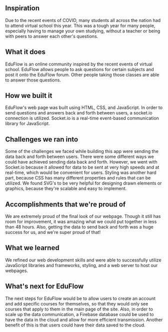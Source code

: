 ## Inspiration
Due to the recent events of COVID, many students all across the nation had to attend virtual school this year. This was a tough year for many people, especially having to manage your own studying, without a teacher or being with peers to answer each other's questions.
## What it does
EduFlow is an online community inspired by the recent events of virtual school. EduFlow allows people to ask questions for certain subjects and post it onto the EduFlow forum. Other people taking those classes are able to answer those questions.
## How we built it
EduFlow's web page was built using HTML, CSS, and JavaScript. In order to send questions and answers back and forth between users, a socket.io connection is utilized. Socket.io is a real-time event-based communication library for JavaScript.
## Challenges we ran into
Some of the challenges we faced while building this app were sending the data back and forth between users. There were some different ways we could have achieved sending data back and forth. However, we went with Socket.io because it allowed for data to be sent at very high speeds and at real-time, which would be convenient for users. Styling was another hard part, because CSS has many different properties and rules that can be utilized. We found SVG's to be very helpful for designing drawn elements or graphics, because they're scalable and easy to implement.
## Accomplishments that we're proud of
We are extremely proud of the final look of our webpage. Though it still has room for improvement, it was amazing what we could put together in less than 48 hours. Also, getting the data to send back and forth was a huge success for us, and we're super proud of that!
## What we learned
We refined our web development skills and were able to successfully utilize JavaScript libraries and frameworks, styling, and a web server to host our webpages.
## What's next for EduFlow
The next steps for EduFlow would be to allow users to create an account and add specific courses for themselves, so that they would only see courses that apply to them in the main page of the site. Also, in order to scale up the data communication, a Firebase database could be used to have the data in the cloud and allow for more efficient transmission. Another benefit of this is that users could have their data saved to the cloud.